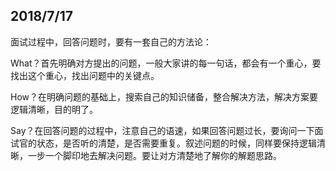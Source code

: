 

## 2018/7/17

面试过程中，回答问题时，要有一套自己的方法论：

What？首先明确对方提出的问题，一般大家讲的每一句话，都会有一个重心，要找出这个重心，找出问题中的关键点。

How？在明确问题的基础上，搜索自己的知识储备，整合解决方法，解决方案要逻辑清晰，目的明了。

Say？在回答问题的过程中，注意自己的语速，如果回答问题过长，要询问一下面试官的状态，是否听的清楚，是否需要重复。叙述问题的时候，同样要保持逻辑清晰，一步一个脚印地去解决问题。要让对方清楚地了解你的解题思路。